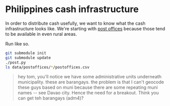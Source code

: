 Philippines cash infrastructure
===
In order to distribute cash usefully, we want to know what the
cash infrastructure looks like. We're starting with
[post offices](https://www.phlpost.gov.ph/post-office-location.php)
because those tend to be available in even rural areas.

Run like so.

```sh
git submodule init
git submodule update
./post.py
ls data/postoffices/*/postoffices.csv
```

> hey tom, you'll notice we have some administrative units underneath
> municipality. these are barangays. the problem is that I can't geocode
> these guys based on muni because there are some repeating muni names -- see
> Davao city. Hence the need for a breakout. Think you can get teh barangays
> (adm4)?
